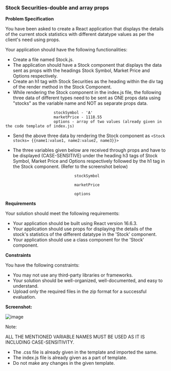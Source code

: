 ### Stock Securities-double and array props

**Problem Specification**

You have been asked to create a React application that displays the details of the current stock statistics with different datatype values as per the client's need using props.

Your application should have the following functionalities:

- Create a file named Stock.js.
- The application should have a Stock component that displays the data sent as props with the headings Stock Symbol, Market Price and Options respectively.
- Create an h1 tag with Stock Securities as the heading within the div tag of the render method in the Stock Component.
- While rendering the Stock component in the index.js file, the following three data of different types need to be sent as ONE props data using "stocks" as the variable name and NOT as separate props data.
```
                     stockSymbol - 'A'
                     marketPrice - 1118.55 
                     options - array of two values (already given in the code template of index.js)
```
- Send the above three data by rendering the Stock component as
                      `<Stock stocks= {{name1:value1, name2:value2, name3}}>`                                     

- The three variables given below are received through props and have to be displayed (CASE-SENSITIVE) under the heading h3 tags of Stock Symbol, Market Price and Options respectively followed by the h1 tag in the Stock component. (Refer to the screenshot below)
```
                              stockSymbol 

                              marketPrice 

                              options 
```

**Requirements**

Your solution should meet the following requirements: 

- Your application should be built using React version 16.6.3.
- Your application should use props for displaying the details of the stock's statistics of the different datatype in the 'Stock' component.
- Your application should use a class component for the 'Stock' component.

**Constraints**

You have the following constraints:

 -  You may not use any third-party libraries or frameworks.
 -  Your solution should be well-organized, well-documented, and easy to understand.
 -  Upload only the required files in the zip format for a successful evaluation.


**Screenshot:**

![image](https://github.com/abhisheks008/Cognizant-Java-FSE-Hands-ons-2023/assets/68724349/5526c09f-3d8c-4fdc-9773-f27c87f740df)



Note:

ALL THE MENTIONED VARIABLE NAMES MUST BE USED AS IT IS INCLUDING CASE-SENSITIVITY.

- The .css  file is already given in the template and imported the same.
- The index.js file is already given as a part of template.
- Do not make any changes in the given template.
